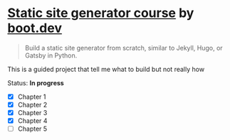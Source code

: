 # [Static site generator course](https://www.boot.dev/courses/build-static-site-generator-python) by [boot.dev](https://www.boot.dev/)

> Build a static site generator from scratch, similar to Jekyll, Hugo, or Gatsby in Python.

This is a guided project that tell me what to build but not really how

Status: **In progress**

- [x] Chapter 1
- [x] Chapter 2
- [x] Chapter 3
- [x] Chapter 4
- [ ] Chapter 5
